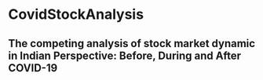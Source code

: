 # CovidStockAnalysis
## The competing analysis of stock market  dynamic in Indian Perspective: Before,  During and After COVID-19
